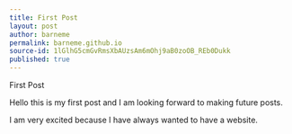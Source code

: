 ```yaml
---
title: First Post
layout: post
author: barneme
permalink: barneme.github.io
source-id: 1lGlhG5cmGvRmsXbAUzsAm6mOhj9aB0zoOB_REb0Dukk
published: true
---
```

First Post

Hello this is my first post and I am looking forward to making future posts.

I am very excited because I have always wanted to have a website.

